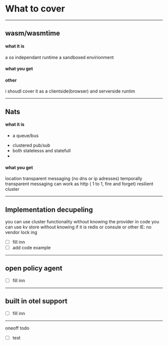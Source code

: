 
# What to cover

----
## wasm/wasmtime
#### what it is
a os independant runtime
a sandboxed envirionment 
#### what you get
#### other
i shoudl cover it as a clientside(browser) and serverside runtim

----
## Nats

#### what it is
- a queue/bus 
* clustered pub/sub 
* both statelesss and statefull
* 
#### what you get
location transparent messaging (no dns or ip adresses)
temporally transparent messaging
can work as http ( 1 to 1, fire and forget)
resilient cluster

----

## Implementation decupeling
you  can use cluster functionality without knowing the provider
in code you can use kv store without knowing if it is redis or consule or other
IE: no vendor lock ing
- [ ] fill inn
- [ ] add code example

----
## open policy agent
- [ ] fill inn

----
## built in otel support
- [ ] fill inn

----
oneoff todo
- [ ] test